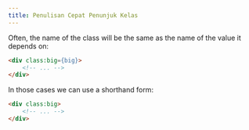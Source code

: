 ```yaml
---
title: Penulisan Cepat Penunjuk Kelas
---
```


Often, the name of the class will be the same as the name of the value it depends on:

```html
<div class:big={big}>
	<!-- ... -->
</div>
```

In those cases we can use a shorthand form:

```html
<div class:big>
	<!-- ... -->
</div>
```